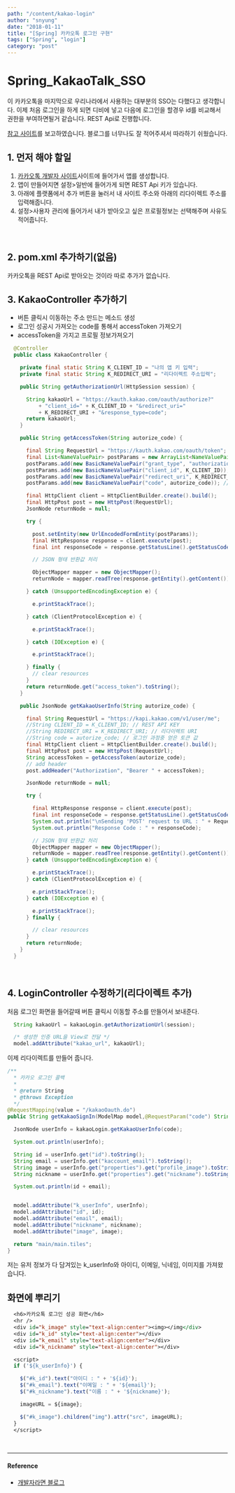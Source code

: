 ```yaml
---
path: "/content/kakao-login"
author: "snyung"
date: "2018-01-11"
title: "[Spring] 카카오톡 로그인 구현"
tags: ["Spring", "login"]
category: "post"
---
```


# **Spring_KakaoTalk_SSO**

이 카카오톡을 마지막으로 우리나라에서 사용하는 대부분의 SSO는 다했다고 생각합니다. 이제 처음 로그인을 하게 되면 디비에 넣고 다음에 로그인을 할경우 id를 비교해서 권한을 부여하면될거 같습니다. REST Api로 진행합니다.
<br/>

[참고 사이트](http://gongcha.tistory.com/20?category=737124)를 보고하였습니다. 블로그를 너무나도 잘 적어주셔서 따라하기 쉬웠습니다.
<br/>

## 1. 먼저 해야 할일

1. [카카오톡 개발자 사이트](https://developers.kakao.com/)사이트에 들어가서 앱를 생성합니다.
2. 앱이 만들어지면 설정>일반에 들어가게 되면 REST Api 키가 있습니다.
3. 아래에 플랫폼에서 추가 버튼을 눌러서 내 사이트 주소와 아래의 리다이렉트 주소를 입력해줍니다.
4. 설정>사용자 관리에 들어가서 내가 받아오고 싶은 프로필정보는 선택해주며 사유도 적어줍니다.

<br/>

## 2. pom.xml 추가하기(없음)

카카오톡을 REST Api로 받아오는 것이라 따로 추가가 없습니다.
<br/>

## 3. KakaoController 추가하기

- 버튼 클릭시 이동하는 주소 만드는 메소드 생성
- 로그인 성공시 가져오는 code를 통해서 accessToken 가져오기
- accessToken을 가지고 프로필 정보가져오기

```java
  @Controller
  public class KakaoController {

    private final static String K_CLIENT_ID = "나의 앱 키 입력";
    private final static String K_REDIRECT_URI = "리다이렉트 주소입력";

    public String getAuthorizationUrl(HttpSession session) {

      String kakaoUrl = "https://kauth.kakao.com/oauth/authorize?"
          + "client_id=" + K_CLIENT_ID + "&redirect_uri="
          + K_REDIRECT_URI + "&response_type=code";
      return kakaoUrl;
    }

    public String getAccessToken(String autorize_code) {

      final String RequestUrl = "https://kauth.kakao.com/oauth/token";
      final List<NameValuePair> postParams = new ArrayList<NameValuePair>();
      postParams.add(new BasicNameValuePair("grant_type", "authorization_code"));
      postParams.add(new BasicNameValuePair("client_id", K_CLIENT_ID)); // REST API KEY
      postParams.add(new BasicNameValuePair("redirect_uri", K_REDIRECT_URI)); // 리다이렉트 URI
      postParams.add(new BasicNameValuePair("code", autorize_code)); // 로그인 과정 중 얻은 code 값

      final HttpClient client = HttpClientBuilder.create().build();
      final HttpPost post = new HttpPost(RequestUrl);
      JsonNode returnNode = null;

      try {

        post.setEntity(new UrlEncodedFormEntity(postParams));
        final HttpResponse response = client.execute(post);
        final int responseCode = response.getStatusLine().getStatusCode();

        // JSON 형태 반환값 처리

        ObjectMapper mapper = new ObjectMapper();
        returnNode = mapper.readTree(response.getEntity().getContent());

      } catch (UnsupportedEncodingException e) {

        e.printStackTrace();

      } catch (ClientProtocolException e) {

        e.printStackTrace();

      } catch (IOException e) {

        e.printStackTrace();

      } finally {
        // clear resources
      }
      return returnNode.get("access_token").toString();
    }

    public JsonNode getKakaoUserInfo(String autorize_code) {

      final String RequestUrl = "https://kapi.kakao.com/v1/user/me";
      //String CLIENT_ID = K_CLIENT_ID; // REST API KEY
      //String REDIRECT_URI = K_REDIRECT_URI; // 리다이렉트 URI
      //String code = autorize_code; // 로그인 과정중 얻은 토큰 값
      final HttpClient client = HttpClientBuilder.create().build();
      final HttpPost post = new HttpPost(RequestUrl);
      String accessToken = getAccessToken(autorize_code);
      // add header
      post.addHeader("Authorization", "Bearer " + accessToken);

      JsonNode returnNode = null;

      try {

        final HttpResponse response = client.execute(post);
        final int responseCode = response.getStatusLine().getStatusCode();
        System.out.println("\nSending 'POST' request to URL : " + RequestUrl);
        System.out.println("Response Code : " + responseCode);

        // JSON 형태 반환값 처리
        ObjectMapper mapper = new ObjectMapper();
        returnNode = mapper.readTree(response.getEntity().getContent());
      } catch (UnsupportedEncodingException e) {

        e.printStackTrace();
      } catch (ClientProtocolException e) {

        e.printStackTrace();
      } catch (IOException e) {

        e.printStackTrace();
      } finally {

        // clear resources
      }
      return returnNode;
    }
  }
```

<br/>

## 4. LoginController 수정하기(리다이렉트 추가)

처음 로그인 화면을 들어갈때 버튼 클릭시 이동할 주소를 만들어서 보내준다.

```java
  String kakaoUrl = kakaoLogin.getAuthorizationUrl(session);

  /* 생성한 인증 URL을 View로 전달 */
  model.addAttribute("kakao_url", kakaoUrl);
```

이제 리다이렉트를 만들어 줍니다.

```java
/**
  * 카카오 로그인 콜백
  *
  * @return String
  * @throws Exception
  */
@RequestMapping(value = "/kakaoOauth.do")
public String getKakaoSignIn(ModelMap model,@RequestParam("code") String code, HttpSession session) throws Exception {

  JsonNode userInfo = kakaoLogin.getKakaoUserInfo(code);

  System.out.println(userInfo);

  String id = userInfo.get("id").toString();
  String email = userInfo.get("kaccount_email").toString();
  String image = userInfo.get("properties").get("profile_image").toString();
  String nickname = userInfo.get("properties").get("nickname").toString();

  System.out.println(id + email);


  model.addAttribute("k_userInfo", userInfo);
  model.addAttribute("id", id);
  model.addAttribute("email", email);
  model.addAttribute("nickname", nickname);
  model.addAttribute("image", image);

  return "main/main.tiles";
}
```

저는 유저 정보가 다 담겨있는 k_userInfo와 아이디, 이메일, 닉네임, 이미지를 가져왔습니다.
<br/>

## 화면에 뿌리기

```jsp
  <h6>카카오톡 로그인 성공 화면</h6>
  <hr />
  <div id="k_image" style="text-align:center"><img></img</div>
  <div id="k_id" style="text-align:center"></div>
  <div id="k_email" style="text-align:center"></div>
  <div id="k_nickname" style="text-align:center"></div>

  <script>			
  if ('${k_userInfo}') {

    $("#k_id").text("아이디 : " + '${id}');
    $("#k_email").text("이메일 : " + '${email}');
    $("#k_nickname").text("이름 : " + '${nickname}');

    imageURL = ${image};

    $("#k_image").children("img").attr("src", imageURL);
  }
  </script>
```

<br/>

---

#### Reference

- [개발자라면 블로그](http://gongcha.tistory.com/18)
